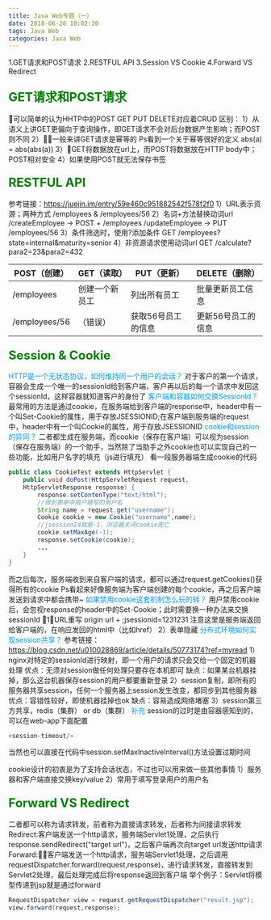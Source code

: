 ```yaml
---
title: Java Web专题（一）
date: 2018-06-26 10:02:20
tags: Java Web
categories: Java Web
---
```

1.GET请求和POST请求
2.RESTFUL API
3.Session VS Cookie
4.Forward VS Redirect
<!-- more -->
### <font color=green size=5>GET请求和POST请求</font>
可以简单的认为HHTP中的POST GET PUT DELETE对应着CRUD
区别：
1）从语义上讲GET更偏向于查询操作，即GET请求不会对后台数据产生影响；而POST则不同
2）一般来讲GET请求是幂等的
Ps看到一个关于幂等很好的定义 abs(a) = abs(abs(a))
3）GET将数据放在url上，而POST将数据放在HTTP body中；POST相对安全
4）如果使用POST就无法保存书签

### <font color=green size=5>RESTFUL API</font>
参考链接：https://juejin.im/entry/59e460c951882542f578f2f0
1）URL表示资源；两种方式  /employees & /employees/56
2）名词+方法替换动词url /createEmployee -> POST + /employees 
                    /updateEmployee -> PUT /employees/56
3）条件筛选时，使用?添加条件 GET /employees?state=internal&maturity=senior
4）非资源请求使用动词url    GET /calculate?para2=23&para2=432

|POST（创建） | GET（读取）| PUT（更新）| DELETE（删除）
---- | --- | --- | ---
/employees | 创建一个新员工 |列出所有员工 | 批量更新员工信息 | 删除所有员工
/employees/56 | （错误） |获取56号员工的信息 | 更新56号员工的信息 | 删除56号员工

### <font color=green size=5>Session & Cookie</font>
<font color=#0099ff>HTTP是一个无状态协议，如何维持同一个用户的会话？</font>
对于客户的第一个请求，容器会生成一个唯一的sessionId给到客户端，客户再以后的每一个请求中发回这个sessionId，这样容器就知道客户的身份了
<font color=#0099ff>客户端和容器如何交换SessionId？</font>
最常用的方法是通过cookie，在服务端给到客户端的response中，header中有一个叫Set-Cookie的属性，用于存放JSESSIONID;在客户端到服务端的request中，header中有一个叫Cookie的属性，用于存放JSESSIONID
<font color=#0099ff>cookie和session的异同？</font>
二者都生成在服务端，而cookie（保存在客户端）可以视为session（保存在服务端）的一个助手，当然除了当助手之外cookie也可以实现自己的一些功能，比如用户名字的填充（js进行填充）
看一段服务器端生成cookie的代码
```java
public class CookieTest extends HttpServlet {
    public void doPost(HttpServletRequest request,
    HttpServletResponse response) {
        response.setContenType("text/html");
        //得到表单中用户填写的用户名
        String name = request.get("username");
        Cookie cookie = new Cookie("username",name);
        //jsessionId就是-1，浏览器关闭cookie死亡
        cookie.setMaxAge(-1);
        response.setCookie(cookie);
        ...
    }
}
```
而之后每次，服务端收到来自客户端的请求，都可以通过request.getCookies()获得所有的cookie
Ps看起来好像服务端为客户端创建的每个cookie，再之后客户端发送到请求中都会携带~
<font color=#0099ff>如果禁用cookie这套机制怎么玩的转？</font>
用户禁用cookie后，会忽视response的header中的Set-Cookie；此时需要换一种办法来交换sessionId
1）URL重写
origin url + ;jsessionid=1231231
注意这里是服务端返回给客户端的，在响应发回的html中（比如href）
2）表单隐藏
<font color=#0099ff>分布式环境如何实现session共享？</font>
参考链接：https://blog.csdn.net/u010028869/article/details/50773174?ref=myread
1）nginx对特定的sessionId进行映射，即一个用户的请求只会交给一个固定的机器处理
优点：无须对session做任何处理只要存在本机即可
缺点：如果某台机器挂掉，那么这台机器保存session的用户都要重新登录
2）session复制，即所有的服务器共享session，任何一个服务器上session发生改变，都同步到其他服务器
优点：容错性较好，即使机器挂掉也ok
缺点：容易造成网络堵塞
3）session第三方共享，redis（集群） or db（集群）
<font color=#0099ff>补充</font>
session的过时是由容器感知到的，可以在web-app下面配置
```java
<session-timeout/>
```
当然也可以直接在代码中session.setMaxInactiveInterval()方法设置过期时间

cookie设计的初衷是为了支持会话状态，不过也可以用来做一些其他事情
1）服务器和客户端直接交换key/value
2）常用于填写登录用户的用户名
### <font color=green size=5>Forward VS Redirect</font>
二者都可以称为请求转发，前者称为直接请求转发，后者称为间接请求转发
Redirect:客户端发送一个http请求，服务端Servlet1处理，之后执行response.sendRedirect("target url")，之后客户端再次向target url发送http请求
Forward:客户端发送一个http请求，服务端Servlet1处理，之后调用requestDispatcher.forward(request,response)，进行请求转发，直接转发到Servlet2处理，最后处理完成后将response返回到客户端
举个例子：Servlet将模型传递到jsp就是通过forward
```java
RequestDispatcher view = request.getRequestDispatcher("result.jsp");
view.forward(request,response);
```